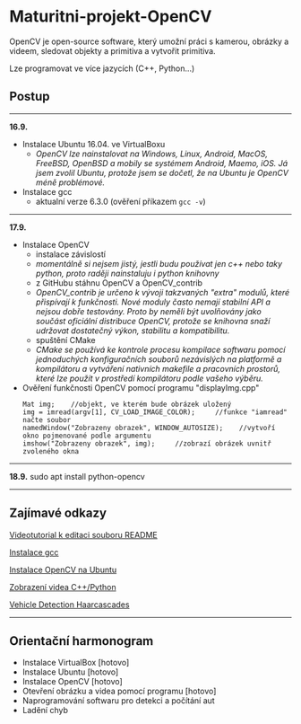 # Maturitni-projekt-OpenCV
OpenCV je open-source software, který umožní práci s kamerou, obrázky a videem, sledovat objekty a primitiva a vytvořit primitiva.

Lze programovat ve více jazycích (C++, Python...)

## Postup
---
**16.9.**
* Instalace Ubuntu 16.04. ve VirtualBoxu
  - *OpenCV lze nainstalovat na Windows, Linux, Android, MacOS, FreeBSD, OpenBSD a mobily se systémem Android, Maemo, iOS. Já jsem zvolil Ubuntu, protože jsem se dočetl, že na Ubuntu je OpenCV méně problémové.*
* Instalace gcc
  - aktualní verze 6.3.0 (ověření příkazem `gcc -v`)
---  
**17.9.**
* Instalace OpenCV
  - instalace závislostí
  - *momentálně si nejsem jistý, jestli budu používat jen c++ nebo taky python, proto raději nainstaluju i python knihovny*
  - z GitHubu stáhnu OpenCV a OpenCV_contrib
  - *OpenCV_contrib je určeno k vývoji takzvaných "extra" modulů, které přispívají k funkčnosti. Nové moduly často nemají stabilní API a nejsou dobře testovány. Proto by neměli být uvolňovány jako součást oficiální distribuce OpenCV, protože se knihovna snaží udržovat dostatečný výkon, stabilitu a kompatibilitu.*
  - spuštění CMake
  - *CMake se používá ke kontrole procesu kompilace softwaru pomocí jednoduchých konfiguračních souborů nezávislých na platformě a kompilátoru a vytváření nativních makefile a pracovních prostorů, které lze použít v prostředí kompilátoru podle vašeho výběru.*
* Ověření funkčnosti OpenCV pomocí programu "displayImg.cpp"
    ```
    Mat img;    //objekt, ve kterém bude obrázek uložený
    img = imread(argv[1], CV_LOAD_IMAGE_COLOR);     //funkce "iamread" načte soubor
    namedWindow("Zobrazeny obrazek", WINDOW_AUTOSIZE);    //vytvoří okno pojmenované podle argumentu
    imshow("Zobrazeny obrazek", img);     //zobrazí obrázek uvnitř zvoleného okna  
    ```
---    

**18.9.**
sudo apt install python-opencv

---
## Zajímavé odkazy 
[Videotutorial k editaci souboru README](https://www.youtube.com/watch?v=4UTSEKzsSvM)

[Instalace gcc](https://gist.github.com/application2000/73fd6f4bf1be6600a2cf9f56315a2d91) 

[Instalace OpenCV na Ubuntu](http://www.learnopencv.com/install-opencv3-on-ubuntu/)

[Zobrazení videa C++/Python](https://www.learnopencv.com/read-write-and-display-a-video-using-opencv-cpp-python/)

[Vehicle Detection Haarcascades](https://github.com/andrewssobral/vehicle_detection_haarcascades)

---
## Orientační harmonogram
- Instalace VirtualBox    [hotovo]
- Instalace Ubuntu    [hotovo]
- Instalace OpenCV    [hotovo]
- Otevření obrázku a videa pomocí programu    [hotovo]
- Naprogramování softwaru pro detekci a počítání aut
- Ladění chyb
